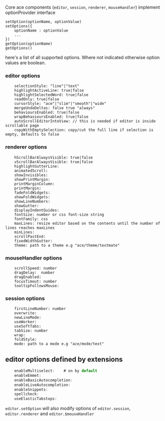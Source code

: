 Core ace components (`editor`, `session`, `renderer`, `mouseHandler`) implement optionProvider interface

    setOption(optionName, optionValue)
    setOptions({
        optionName : optionValue
        ...
    })
    getOption(optionName)
    getOptions()

here's a list of all supported options. Where not indicated otherwise option values are boolean.

### editor options
```
    selectionStyle: "line"|"text"
    highlightActiveLine: true|false
    highlightSelectedWord: true|false
    readOnly: true|false
    cursorStyle: "ace"|"slim"|"smooth"|"wide"
    mergeUndoDeltas: false true "always"
    behavioursEnabled: true|false
    wrapBehavioursEnabled: true|false
    autoScrollEditorIntoView: // this is needed if editor is inside scrollable page
    copyWithEmptySelection: copy/cut the full line if selection is empty, defaults to false
``` 

### renderer options
```
    hScrollBarAlwaysVisible: true|false
    vScrollBarAlwaysVisible: true|false
    highlightGutterLine:
    animatedScroll:
    showInvisibles:
    showPrintMargin:
    printMarginColumn:
    printMargin:
    fadeFoldWidgets:
    showFoldWidgets:
    showLineNumbers:
    showGutter:
    displayIndentGuides:
    fontSize: number or css font-size string
    fontFamily: css 
    maxLines: resize editor based on the contents until the number of lines reaches maxLines
    minLines:
    scrollPastEnd: 
    fixedWidthGutter:
    theme: path to a theme e.g "ace/theme/textmate"
```

### mouseHandler options
```
    scrollSpeed: number
    dragDelay:  number
    dragEnabled:
    focusTimout: number
    tooltipFollowsMouse:
```

### session options
```
    firstLineNumber: number
    overwrite:
    newLineMode:
    useWorker:
    useSoftTabs:
    tabSize: number
    wrap: 
    foldStyle:
    mode: path to a mode e.g "ace/mode/text"
```

## editor options defined by extensions
```js
    enableMultiselect:    # on by default
    enableEmmet: 
    enableBasicAutocompletion:
    enableLiveAutocompletion:   
    enableSnippets:
    spellcheck:
    useElasticTabstops:
```

`editor.setOption` will also modify options of `editor.session`, `editor.renderer` and `editor.$mouseHandler`